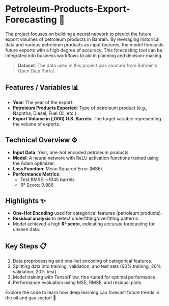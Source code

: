 # Petroleum-Products-Export-Forecasting 🚀

The project focuses on building a neural network to predict the future export volumes of petroleum products in Bahrain. By leveraging historical data and various petroleum products as input features, the model forecasts future exports with a high degree of accuracy. This forecasting tool can be integrated into business workflows to aid in planning and decision-making.

> **Dataset**: The data used in this project was sourced from Bahrain's Open Data Portal.

## Features / Variables 📊
- **Year**: The year of the export.
- **Petroleum Products Exported**: Type of petroleum product (e.g., Naphtha, Diesel, Fuel Oil, etc.).
- **Export Volume in (,000) U.S. Barrels**: The target variable representing the volume of exports.

## Technical Overview ⚙️
- **Input Data**: Year, one-hot encoded petroleum products.
- **Model**: A neural network with ReLU activation functions trained using the Adam optimizer.
- **Loss Function**: Mean Squared Error (MSE).
- **Performance Metrics**: 
  - Test RMSE: ~1045 barrels
  - R² Score: 0.986

## Highlights ✨
- **One-Hot Encoding** used for categorical features (petroleum products).
- **Residual analysis** to detect underfitting/overfitting patterns.
- Model achieved a high **R² score**, indicating accurate forecasting for unseen data.

## Key Steps 📋
1. Data preprocessing and one-hot encoding of categorical features.
2. Splitting data into training, validation, and test sets (60% training, 20% validation, 20% test).
3. Model training with TensorFlow, fine-tuned for optimal performance.
4. Performance evaluation using MSE, RMSE, and residual plots.

Explore the code to learn how deep learning can forecast future trends in the oil and gas sector! 🚀

